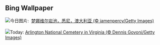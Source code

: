 ## Bing Wallpaper
![](https://www.bing.com/th?id=OHR.MonaValePool_ZH-CN7968271596_UHD.jpg&w=1000)今日图片: &nbsp;[梦娜维尔岩池，悉尼，澳大利亚 (© jamenpercy/Getty Images)](https://www.bing.com/th?id=OHR.MonaValePool_ZH-CN7968271596_UHD.jpg)
<br><br/>
![](https://www.bing.com/th?id=OHR.ArlingtonSunrise_EN-US4503302075_UHD.jpg&w=1000)Today: [Arlington National Cemetery in Virginia (© Dennis Govoni/Getty Images)](https://www.bing.com/th?id=OHR.ArlingtonSunrise_EN-US4503302075_UHD.jpg)
<br><br/>
